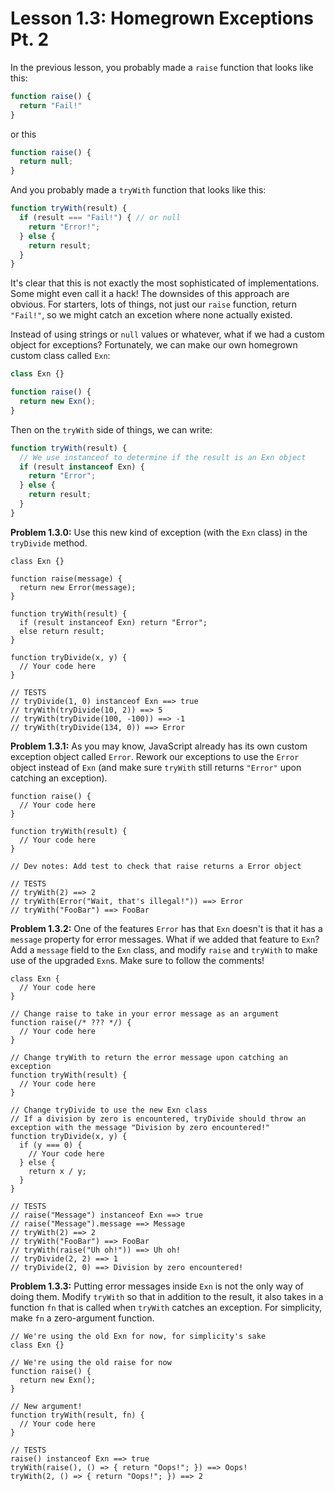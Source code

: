 # Lesson 1.3: Homegrown Exceptions Pt. 2

In the previous lesson, you probably made a `raise` function that looks like this:

```javascript
function raise() {
  return "Fail!"
}
```

or this

```javascript
function raise() {
  return null;
}
```

And you probably made a `tryWith` function that looks like this:

```javascript
function tryWith(result) {
  if (result === "Fail!") { // or null
    return "Error!";
  } else {
    return result;
  }
}
```

It's clear that this is not exactly the most sophisticated of implementations. Some might even call it a hack! The downsides of this approach are obvious. For starters, lots of things, not just our `raise` function, return `"Fail!"`, so we might catch an excetion where none actually existed.

Instead of using strings or `null` values or whatever, what if we had a custom object for exceptions? Fortunately, we can make our own homegrown custom class called `Exn`:

```javascript
class Exn {}

function raise() {
  return new Exn(); 
}
```

Then on the `tryWith` side of things, we can write:

```javascript
function tryWith(result) {
  // We use instanceof to determine if the result is an Exn object
  if (result instanceof Exn) {
    return "Error";
  } else {
    return result;
  }
}
```

**Problem 1.3.0:** Use this new kind of exception (with the `Exn` class) in the `tryDivide` method.

```problem
class Exn {}

function raise(message) {
  return new Error(message);
}

function tryWith(result) {
  if (result instanceof Exn) return "Error";
  else return result;
}

function tryDivide(x, y) {
  // Your code here
}

// TESTS
// tryDivide(1, 0) instanceof Exn ==> true
// tryWith(tryDivide(10, 2)) ==> 5
// tryWith(tryDivide(100, -100)) ==> -1
// tryWith(tryDivide(134, 0)) ==> Error
```

**Problem 1.3.1:** As you may know, JavaScript already has its own custom exception object called `Error`. Rework our exceptions to use the `Error` object instead of `Exn` (and make sure `tryWith` still returns `"Error"` upon catching an exception).

```problem
function raise() {
  // Your code here
}

function tryWith(result) {
  // Your code here
}

// Dev notes: Add test to check that raise returns a Error object

// TESTS
// tryWith(2) ==> 2
// tryWith(Error("Wait, that's illegal!")) ==> Error
// tryWith("FooBar") ==> FooBar
```

**Problem 1.3.2:** One of the features `Error` has that `Exn` doesn't is that it has a `message` property for error messages. What if we added that feature to `Exn`? Add a `message` field to the `Exn` class, and modify `raise` and `tryWith` to make use of the upgraded `Exn`s. Make sure to follow the comments!

```problem
class Exn {
  // Your code here
}

// Change raise to take in your error message as an argument
function raise(/* ??? */) {
  // Your code here
}

// Change tryWith to return the error message upon catching an exception
function tryWith(result) {
  // Your code here
}

// Change tryDivide to use the new Exn class
// If a division by zero is encountered, tryDivide should throw an exception with the message "Division by zero encountered!"
function tryDivide(x, y) {
  if (y === 0) {
    // Your code here
  } else {
    return x / y;
  }
}

// TESTS
// raise("Message") instanceof Exn ==> true
// raise("Message").message ==> Message
// tryWith(2) ==> 2
// tryWith("FooBar") ==> FooBar
// tryWith(raise("Uh oh!")) ==> Uh oh!
// tryDivide(2, 2) ==> 1
// tryDivide(2, 0) ==> Division by zero encountered!
```

**Problem 1.3.3:** Putting error messages inside `Exn` is not the only way of doing them. Modify `tryWith` so that in addition to the result, it also takes in a function `fn` that is called when `tryWith` catches an exception. For simplicity, make `fn` a zero-argument function.

```problem
// We're using the old Exn for now, for simplicity's sake
class Exn {} 

// We're using the old raise for now
function raise() {
  return new Exn();
}

// New argument!
function tryWith(result, fn) { 
  // Your code here
}

// TESTS
raise() instanceof Exn ==> true
tryWith(raise(), () => { return "Oops!"; }) ==> Oops!
tryWith(2, () => { return "Oops!"; }) ==> 2
```

